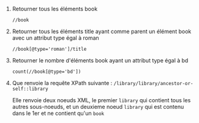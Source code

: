 1) Retourner tous les éléments book

    `//book`


2) Retourner tous les éléments title ayant comme parent un élément book avec un attribut type égal à roman

   `//book[@type='roman']/title`


3) Retourner le nombre d'éléments book ayant un attribut type égal à bd

   `count(//book[@type='bd'])`

4) Que renvoie la requête XPath suivante :  `/library/library/ancestor-or-self::library`

   Elle renvoie deux noeuds XML, le premier `library` qui contient tous les autres sous-noeuds, et un deuxieme noeud `library` qui est contenu dans le 1er et ne contient qu'un `book`